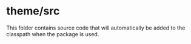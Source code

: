 # theme/src

This folder contains source code that will automatically be added to the classpath when
the package is used.
